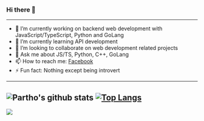 ### Hi there 👋
---
- 🔭 I’m currently working on backend web development with JavaScript/TypeScript, Python and GoLang
- 🌱 I’m currently learning API development
- 👯 I’m looking to collaborate on web development related projects
- 💬 Ask me about JS/TS, Python, C++, GoLang
- 📫 How to reach me: [Facebook](https://web.facebook.com/TalkToPartho)
- ⚡ Fun fact: Nothing except being introvert
---

![Partho's github stats](https://github-readme-stats.vercel.app/api?username=ParthoKR&count_private=true&show_icons=true)
[![Top Langs](https://github-readme-stats.vercel.app/api/top-langs/?username=ParthoKR&langs_count=8&hide=html,java,css&layout=compact)](https://github.com/ParthoKR)
---
![](https://komarev.com/ghpvc/?username=ParthoKR&color=blue)
